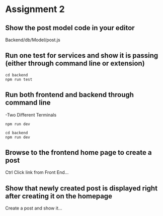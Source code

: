 # Assignment 2

## Show the post model code in your editor
Backend/db/Model/post.js

## Run one test for services and show it is passing (either through command line or extension)

```
cd backend
npm run test
```

## Run both frontend and backend through command line
-Two Different Terminals
```
npm run dev
```
```
cd backend
npm run dev
```

## Browse to the frontend home page to create a post
Ctrl Click link from Front End...

## Show that newly created post is displayed right after creating it on the homepage
Create a post and show it...